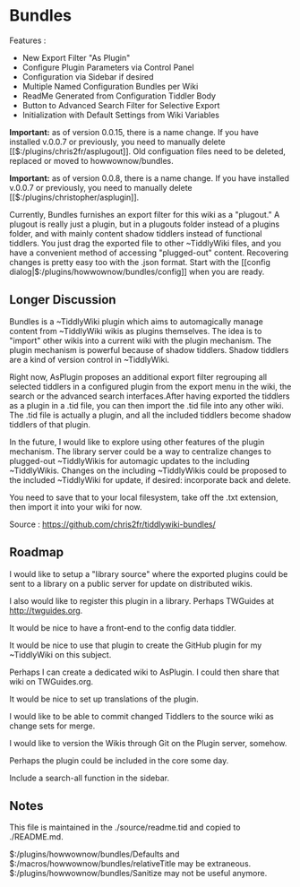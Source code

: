 
<h1>Bundles</h1>

Features :

* New Export Filter "As Plugin"
* Configure Plugin Parameters via Control Panel
* Configuration via Sidebar if desired
* Multiple Named Configuration Bundles per Wiki
* ReadMe Generated from Configuration Tiddler Body
* Button to Advanced Search Filter for Selective Export
* Initialization with Default Settings from Wiki Variables

<b>Important:</b> as of version 0.0.15, there is a name change. If you have installed v.0.0.7 or previously, you need to manually delete [[$:/plugins/chris2fr/asplugout]].  Old configuation files need to be deleted, replaced or moved to howwownow/bundles.

<b>Important:</b> as of version 0.0.8, there is a name change. If you have installed v.0.0.7 or previously, you need to manually delete [[$:/plugins/christopher/asplugin]].

Currently, Bundles furnishes an export filter for this wiki as a "plugout." A plugout is really just a plugin, but in a plugouts folder instead of a plugins folder, and with mainly content shadow tiddlers instead of functional tiddlers. You just drag the exported file to other ~TiddlyWiki files, and you have a convenient method of accessing "plugged-out" content. Recovering changes is pretty easy too with the .json format. Start with the [[config dialog|$:/plugins/howwownow/bundles/config]] when you are ready.

<h2>Longer Discussion</h2>

Bundles is a ~TiddlyWiki plugin which aims to automagically manage content from ~TiddlyWiki wikis as plugins themselves. The idea is to "import" other wikis into a current wiki with the plugin mechanism. The plugin mechanism is powerful because of shadow tiddlers. Shadow tiddlers are a kind of version control in ~TiddlyWiki.

Right now, AsPlugin proposes an additional export filter regrouping all selected tiddlers in a configured plugin from the export menu in the wiki, the search or the advanced search interfaces.After having exported the tiddlers as a plugin in a .tid file, you can then import the .tid file into any other wiki. The .tid file is actually a plugin, and all the included tiddlers become shadow tiddlers of that plugin.

In the future, I would like to explore using other features of the plugin mechanism. The library server could be a way to centralize changes to plugged-out ~TiddlyWikis for automagic updates to the including ~TiddlyWikis. Changes on the including ~TiddlyWikis could be proposed to the included ~TiddlyWiki for update, if desired: incorporate back and delete.

You need to save that to your local filesystem, take off the .txt extension, then import it into your wiki for now.

Source : https://github.com/chris2fr/tiddlywiki-bundles/

<h2>Roadmap</h2>

I would like to setup a "library source" where the exported plugins could be sent to a library on a public server for update on distributed wikis.

I also would like to register this plugin in a library. Perhaps TWGuides at http://twguides.org.

It would be nice to have a front-end to the config data tiddler.

It would be nice to use that plugin to create the GitHub plugin for my ~TiddlyWiki on this subject.

Perhaps I can create a dedicated wiki to AsPlugin. I could then share that wiki on TWGuides.org.

It would be nice to set up translations of the plugin.

I would like to be able to commit changed Tiddlers to the source wiki as change sets for merge.

I would like to version the Wikis through Git on the Plugin server, somehow.

Perhaps the plugin could be included in the core some day.

Include a search-all function in the sidebar.

<h2>Notes</h2>

This file is maintained in the ./source/readme.tid and copied to ./README.md.

$:/plugins/howwownow/bundles/Defaults and $:/macros/howwownow/bundles/relativeTitle may be extraneous. $:/plugins/howwownow/bundles/Sanitize may not be useful anymore.
